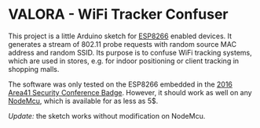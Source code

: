 # VALORA - WiFi Tracker Confuser

This project is a little Arduino sketch for  [ESP8266](https://github.com/esp8266/Arduino) enabled devices. It generates a stream of 802.11 probe requests with random source MAC address and random SSID. Its purpose is to confuse WiFi tracking systems, which are used in stores, e.g. for indoor positioning or client tracking in shopping malls.

The software was only tested on the ESP8266 embedded in the [2016 Area41 Security Conference Badge](http://area41.io/badge/). However, it should work as well on any [NodeMcu](http://nodemcu.com/index_en.html), which is available for as less as 5$.

_Update:_ the sketch works without modification on NodeMcu.
